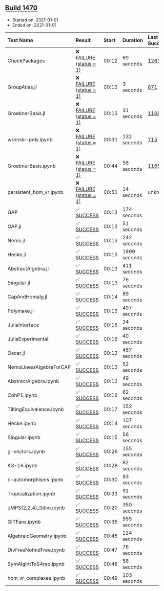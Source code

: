 ## [Build 1470](https://oscarci.mathematik.uni-kl.de/job/oscar-stable/1470/)

* Started on: 2021-01-01
* Ended on: 2021-01-01

| Test Name    | Result | Start | Duration | Last Success | First Failure |
|:-------------|:-------|:------|:---------|:-------------|:--------------|
| CheckPackages | ❌ [FAILURE (status = 1)](https://oscarci.mathematik.uni-kl.de/job/oscar-stable/1470/artifact/logs/build-1470/CheckPackages.log) | 00:12 | 69 seconds | [1263](https://oscarci.mathematik.uni-kl.de/job/oscar-stable/1263/) | [1264](https://oscarci.mathematik.uni-kl.de/job/oscar-stable/1264/) |
| GroupAtlas.jl | ❌ [FAILURE (status = 1)](https://oscarci.mathematik.uni-kl.de/job/oscar-stable/1470/artifact/logs/build-1470/GroupAtlas.jl.log) | 00:13 | 3 seconds | [871](https://oscarci.mathematik.uni-kl.de/job/oscar-stable/871/) | [872](https://oscarci.mathematik.uni-kl.de/job/oscar-stable/872/) |
| GroebnerBasis.jl | ❌ [FAILURE (status = 1)](https://oscarci.mathematik.uni-kl.de/job/oscar-stable/1470/artifact/logs/build-1470/GroebnerBasis.jl.log) | 00:13 | 31 seconds | [1168](https://oscarci.mathematik.uni-kl.de/job/oscar-stable/1168/) | [1169](https://oscarci.mathematik.uni-kl.de/job/oscar-stable/1169/) |
| wronski-poly.ipynb | ❌ [FAILURE (status = 1)](https://oscarci.mathematik.uni-kl.de/job/oscar-stable/1470/artifact/logs/build-1470/wronski-poly.ipynb.log) | 00:31 | 132 seconds | [715](https://oscarci.mathematik.uni-kl.de/job/oscar-stable/715/) | [716](https://oscarci.mathematik.uni-kl.de/job/oscar-stable/716/) |
| GroebnerBasis.ipynb | ❌ [FAILURE (status = 1)](https://oscarci.mathematik.uni-kl.de/job/oscar-stable/1470/artifact/logs/build-1470/GroebnerBasis.ipynb.log) | 00:44 | 58 seconds | [1168](https://oscarci.mathematik.uni-kl.de/job/oscar-stable/1168/) | [1169](https://oscarci.mathematik.uni-kl.de/job/oscar-stable/1169/) |
| persistent_hom_vr.ipynb | ❌ [FAILURE (status = 1)](https://oscarci.mathematik.uni-kl.de/job/oscar-stable/1470/artifact/logs/build-1470/persistent_hom_vr.ipynb.log) | 00:51 | 14 seconds | unknown | unknown |
| GAP | ✅ [SUCCESS](https://oscarci.mathematik.uni-kl.de/job/oscar-stable/1470/artifact/logs/build-1470/GAP.log) | 00:13 | 174 seconds |  |  |
| GAP.jl | ✅ [SUCCESS](https://oscarci.mathematik.uni-kl.de/job/oscar-stable/1470/artifact/logs/build-1470/GAP.jl.log) | 00:13 | 51 seconds |  |  |
| Nemo.jl | ✅ [SUCCESS](https://oscarci.mathematik.uni-kl.de/job/oscar-stable/1470/artifact/logs/build-1470/Nemo.jl.log) | 00:13 | 242 seconds |  |  |
| Hecke.jl | ✅ [SUCCESS](https://oscarci.mathematik.uni-kl.de/job/oscar-stable/1470/artifact/logs/build-1470/Hecke.jl.log) | 00:13 | 1899 seconds |  |  |
| AbstractAlgebra.jl | ✅ [SUCCESS](https://oscarci.mathematik.uni-kl.de/job/oscar-stable/1470/artifact/logs/build-1470/AbstractAlgebra.jl.log) | 00:13 | 411 seconds |  |  |
| Singular.jl | ✅ [SUCCESS](https://oscarci.mathematik.uni-kl.de/job/oscar-stable/1470/artifact/logs/build-1470/Singular.jl.log) | 00:13 | 76 seconds |  |  |
| CapAndHomalg.jl | ✅ [SUCCESS](https://oscarci.mathematik.uni-kl.de/job/oscar-stable/1470/artifact/logs/build-1470/CapAndHomalg.jl.log) | 00:14 | 89 seconds |  |  |
| Polymake.jl | ✅ [SUCCESS](https://oscarci.mathematik.uni-kl.de/job/oscar-stable/1470/artifact/logs/build-1470/Polymake.jl.log) | 00:13 | 497 seconds |  |  |
| JuliaInterface | ✅ [SUCCESS](https://oscarci.mathematik.uni-kl.de/job/oscar-stable/1470/artifact/logs/build-1470/JuliaInterface.log) | 00:15 | 24 seconds |  |  |
| JuliaExperimental | ✅ [SUCCESS](https://oscarci.mathematik.uni-kl.de/job/oscar-stable/1470/artifact/logs/build-1470/JuliaExperimental.log) | 00:16 | 40 seconds |  |  |
| Oscar.jl | ✅ [SUCCESS](https://oscarci.mathematik.uni-kl.de/job/oscar-stable/1470/artifact/logs/build-1470/Oscar.jl.log) | 00:13 | 467 seconds |  |  |
| NemoLinearAlgebraForCAP | ✅ [SUCCESS](https://oscarci.mathematik.uni-kl.de/job/oscar-stable/1470/artifact/logs/build-1470/NemoLinearAlgebraForCAP.log) | 00:13 | 52 seconds |  |  |
| AbstractAlgebra.ipynb | ✅ [SUCCESS](https://oscarci.mathematik.uni-kl.de/job/oscar-stable/1470/artifact/logs/build-1470/AbstractAlgebra.ipynb.log) | 00:13 | 49 seconds |  |  |
| CohP1.ipynb | ✅ [SUCCESS](https://oscarci.mathematik.uni-kl.de/job/oscar-stable/1470/artifact/logs/build-1470/CohP1.ipynb.log) | 00:16 | 62 seconds |  |  |
| TiltingEquivalence.ipynb | ✅ [SUCCESS](https://oscarci.mathematik.uni-kl.de/job/oscar-stable/1470/artifact/logs/build-1470/TiltingEquivalence.ipynb.log) | 00:17 | 152 seconds |  |  |
| Hecke.ipynb | ✅ [SUCCESS](https://oscarci.mathematik.uni-kl.de/job/oscar-stable/1470/artifact/logs/build-1470/Hecke.ipynb.log) | 00:14 | 107 seconds |  |  |
| Singular.ipynb | ✅ [SUCCESS](https://oscarci.mathematik.uni-kl.de/job/oscar-stable/1470/artifact/logs/build-1470/Singular.ipynb.log) | 00:15 | 56 seconds |  |  |
| g-vectors.ipynb | ✅ [SUCCESS](https://oscarci.mathematik.uni-kl.de/job/oscar-stable/1470/artifact/logs/build-1470/g-vectors.ipynb.log) | 00:26 | 155 seconds |  |  |
| K3-16.ipynb | ✅ [SUCCESS](https://oscarci.mathematik.uni-kl.de/job/oscar-stable/1470/artifact/logs/build-1470/K3-16.ipynb.log) | 00:28 | 82 seconds |  |  |
| c-automorphisms.ipynb | ✅ [SUCCESS](https://oscarci.mathematik.uni-kl.de/job/oscar-stable/1470/artifact/logs/build-1470/c-automorphisms.ipynb.log) | 00:30 | 93 seconds |  |  |
| Tropicalization.ipynb | ✅ [SUCCESS](https://oscarci.mathematik.uni-kl.de/job/oscar-stable/1470/artifact/logs/build-1470/Tropicalization.ipynb.log) | 00:33 | 91 seconds |  |  |
| uMPS(2,2,4)_0dim.ipynb | ✅ [SUCCESS](https://oscarci.mathematik.uni-kl.de/job/oscar-stable/1470/artifact/logs/build-1470/uMPS-2-2-4-_0dim.ipynb.log) | 00:20 | 350 seconds |  |  |
| GITFans.ipynb | ✅ [SUCCESS](https://oscarci.mathematik.uni-kl.de/job/oscar-stable/1470/artifact/logs/build-1470/GITFans.ipynb.log) | 00:35 | 555 seconds |  |  |
| AlgebraicGeometry.ipynb | ✅ [SUCCESS](https://oscarci.mathematik.uni-kl.de/job/oscar-stable/1470/artifact/logs/build-1470/AlgebraicGeometry.ipynb.log) | 00:45 | 124 seconds |  |  |
| DivFreeNotIndFree.ipynb | ✅ [SUCCESS](https://oscarci.mathematik.uni-kl.de/job/oscar-stable/1470/artifact/logs/build-1470/DivFreeNotIndFree.ipynb.log) | 00:47 | 76 seconds |  |  |
| SymAlgIntToS4rep.ipynb | ✅ [SUCCESS](https://oscarci.mathematik.uni-kl.de/job/oscar-stable/1470/artifact/logs/build-1470/SymAlgIntToS4rep.ipynb.log) | 00:48 | 58 seconds |  |  |
| hom_vr_complexes.ipynb | ✅ [SUCCESS](https://oscarci.mathematik.uni-kl.de/job/oscar-stable/1470/artifact/logs/build-1470/hom_vr_complexes.ipynb.log) | 00:49 | 103 seconds |  |  |
